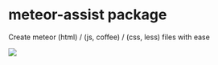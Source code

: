 # meteor-assist package

Create meteor (html) / (js, coffee) / (css, less) files with ease

<img src="https://www.dropbox.com/s/b0c29c37sq2pyox/meteor-assist.gif?dl=0">

